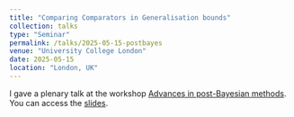```yaml
---
title: "Comparing Comparators in Generalisation bounds"
collection: talks
type: "Seminar"
permalink: /talks/2025-05-15-postbayes
venue: "University College London"
date: 2025-05-15
location: "London, UK"
---
```


I gave a plenary talk at the workshop [Advances in post-Bayesian methods](https://postbayes.github.io/workshop2025/). You can access the [slides](https://bguedj.github.io/files/bguedj-talk-2025-postbayes.pdf).
